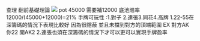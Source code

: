 查理
翻前基礎理論
![](https://s3-ap-northeast-1.amazonaws.com/g0v-hackmd-images/uploads/upload_b4cb59569bf5f6431cc460bd3da70028.jpg)
pot 45000 需要補12000 
底池賠率 12000/(45000+12000)=21%
手牌可玩性 :1.對子 2.連張3.同花4.高牌
1.22-55在深籌碼的情況下表現比較好 因為很隱蔽 並且未擋到對方的頂端範圍 EX 對方AK 你22 開AK2 
2.連張也須在深籌碼的情況下才可以更可以實現手牌盈率